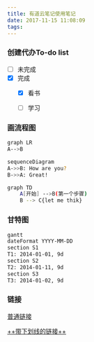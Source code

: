 ```yaml
---
title: 有道云笔记使用笔记
date: 2017-11-15 11:08:09
tags:
---
```



### 创建代办To-do list
- [ ] 未完成
- [x] 完成
  - [x] 看书
  - [ ] 学习


### 画流程图

```bash
graph LR
A-->B
```


```bash
sequenceDiagram
A->>B: How are you?
B->>A: Great!
```


```bash
graph TD
    A[开始] -->B(第一个步骤)
    B --> C{let me thik}
```

### 甘特图
```bash
gantt
dateFormat YYYY-MM-DD
section S1
T1: 2014-01-01, 9d
section S2
T2: 2014-01-11, 9d
section S3
T3: 2014-01-02, 9d
```


### 链接
[普通链接](http://www.helloshell.cn)


[++带下划线的链接++](http://www.helloshell.cn)